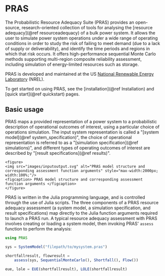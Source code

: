 # PRAS

The Probabilistic Resource Adequacy Suite (PRAS) provides an open-source, research-oriented collection of tools for analysing the [resource adequacy](@ref resourceadequacy) of a
bulk power system.  It allows the user to simulate power system operations under a wide range of operating conditions in order to study the risk of failing to meet demand (due to a lack of supply or deliverability), and identify the time periods and regions in which that risk occurs. It offers high-performance sequential Monte Carlo methods supporting multi-region composite reliability assessment, including simulation of energy-limited resources such as storage.

PRAS is developed and maintained at the US
[National Renewable Energy Laboratory](https://www.nrel.gov/) (NREL).

To get started on using PRAS, see the [installation](@ref Installation) and [quick start](@ref quickstart) pages.

## Basic usage

PRAS maps a provided representation of a power system to a probabilistic description of operational outcomes of interest, using a particular choice of operations simulation. The input system representation is called a "[system model](@ref system_specification)", the choice of operational representation is referred to as a "[simulation specification](@ref simulations)", and different types of operating outcomes of interest are described by "[result specifications](@ref results)".

```@raw html
<figure>
<img src="images/inputoutput.svg" alt="PRAS model structure and corresponding assessment function arguments" style="max-width:2000px;  width:100%;"/>
<figcaption> PRAS model structure and corresponding assessment function arguments </figcaption>
</figure>
```

PRAS is written in the Julia programming language, and is controlled through the use of Julia scripts. The three components of a PRAS resource adequacy assessment (a system model, a simulation specification, and result specifications) map directly to the Julia function arguments required to launch a PRAS run. A typical resource adequacy assessment with PRAS involves creating or loading a system model, then invoking PRAS' `assess` function to perform the analysis: 

```julia
using PRAS

sys = SystemModel("filepath/to/mysystem.pras")

shortfallresult, flowresult =
    assess(sys, SequentialMonteCarlo(), Shortfall(), Flow())

eue, lole = EUE(shortfallresult), LOLE(shortfallresult)
```
